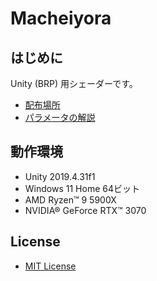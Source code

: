 # Macheiyora  
  
## はじめに  
Unity (BRP) 用シェーダーです。  
- [配布場所](https://smith-no-yakata.booth.pm/items/3767387)  
- [パラメータの解説](https://github.com/nsoksmith/Macheiyora/blob/master/usage.md)  
  
## 動作環境  
- Unity 2019.4.31f1  
- Windows 11 Home 64ビット  
- AMD Ryzen™ 9 5900X  
- NVIDIA® GeForce RTX™ 3070  
  
## License  
- [MIT License](https://github.com/nsoksmith/Macheiyora/blob/master/LICENSE)  